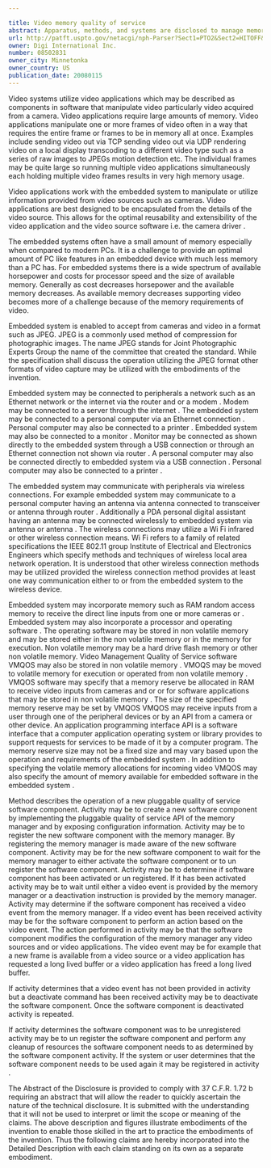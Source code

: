 ```yaml
---

title: Video memory quality of service
abstract: Apparatus, methods, and systems are disclosed to manage memory in an embedded system. The system registers video applications and video sources with a memory manager. The memory manager in turn provides memory to the video applications and video sources. The system has an input to receive an output from at least one video source. The memory manager receives a frame from the video source and transfers the frame to memory. Once the frame is in memory the video application may work with the frame. All of these operations are conducted with the memory manager actively managing and allocating the memory resources.
url: http://patft.uspto.gov/netacgi/nph-Parser?Sect1=PTO2&Sect2=HITOFF&p=1&u=%2Fnetahtml%2FPTO%2Fsearch-adv.htm&r=1&f=G&l=50&d=PALL&S1=08502831&OS=08502831&RS=08502831
owner: Digi International Inc.
number: 08502831
owner_city: Minnetonka
owner_country: US
publication_date: 20080115
---
```

Video systems utilize video applications which may be described as components in software that manipulate video particularly video acquired from a camera. Video applications require large amounts of memory. Video applications manipulate one or more frames of video often in a way that requires the entire frame or frames to be in memory all at once. Examples include sending video out via TCP sending video out via UDP rendering video on a local display transcoding to a different video type such as a series of raw images to JPEGs motion detection etc. The individual frames may be quite large so running multiple video applications simultaneously each holding multiple video frames results in very high memory usage.

Video applications work with the embedded system to manipulate or utilize information provided from video sources such as cameras. Video applications are best designed to be encapsulated from the details of the video source. This allows for the optimal reusability and extensibility of the video application and the video source software i.e. the camera driver .

The embedded systems often have a small amount of memory especially when compared to modern PCs. It is a challenge to provide an optimal amount of PC like features in an embedded device with much less memory than a PC has. For embedded systems there is a wide spectrum of available horsepower and costs for processor speed and the size of available memory. Generally as cost decreases horsepower and the available memory decreases. As available memory decreases supporting video becomes more of a challenge because of the memory requirements of video.

Embedded system is enabled to accept from cameras and video in a format such as JPEG. JPEG is a commonly used method of compression for photographic images. The name JPEG stands for Joint Photographic Experts Group the name of the committee that created the standard. While the specification shall discuss the operation utilizing the JPEG format other formats of video capture may be utilized with the embodiments of the invention.

Embedded system may be connected to peripherals a network such as an Ethernet network or the internet via the router and or a modem . Modem may be connected to a server through the internet . The embedded system may be connected to a personal computer via an Ethernet connection . Personal computer may also be connected to a printer . Embedded system may also be connected to a monitor . Monitor may be connected as shown directly to the embedded system through a USB connection or through an Ethernet connection not shown via router . A personal computer may also be connected directly to embedded system via a USB connection . Personal computer may also be connected to a printer .

The embedded system may communicate with peripherals via wireless connections. For example embedded system may communicate to a personal computer having an antenna via antenna connected to transceiver or antenna through router . Additionally a PDA personal digital assistant having an antenna may be connected wirelessly to embedded system via antenna or antenna . The wireless connections may utilize a Wi Fi infrared or other wireless connection means. Wi Fi refers to a family of related specifications the IEEE 802.11 group Institute of Electrical and Electronics Engineers which specify methods and techniques of wireless local area network operation. It is understood that other wireless connection methods may be utilized provided the wireless connection method provides at least one way communication either to or from the embedded system to the wireless device.

Embedded system may incorporate memory such as RAM random access memory to receive the direct line inputs from one or more cameras or . Embedded system may also incorporate a processor and operating software . The operating software may be stored in non volatile memory and may be stored either in the non volatile memory or in the memory for execution. Non volatile memory may be a hard drive flash memory or other non volatile memory. Video Management Quality of Service software VMQOS may also be stored in non volatile memory . VMOQS may be moved to volatile memory for execution or operated from non volatile memory . VMQOS software may specify that a memory reserve be allocated in RAM to receive video inputs from cameras and or or for software applications that may be stored in non volatile memory . The size of the specified memory reserve may be set by VMQOS VMQOS may receive inputs from a user through one of the peripheral devices or by an API from a camera or other device. An application programming interface API is a software interface that a computer application operating system or library provides to support requests for services to be made of it by a computer program. The memory reserve size may not be a fixed size and may vary based upon the operation and requirements of the embedded system . In addition to specifying the volatile memory allocations for incoming video VMQOS may also specify the amount of memory available for embedded software in the embedded system .

Method describes the operation of a new pluggable quality of service software component. Activity may be to create a new software component by implementing the pluggable quality of service API of the memory manager and by exposing configuration information. Activity may be to register the new software component with the memory manager. By registering the memory manager is made aware of the new software component. Activity may be for the new software component to wait for the memory manager to either activate the software component or to un register the software component. Activity may be to determine if software component has been activated or un registered. If it has been activated activity may be to wait until either a video event is provided by the memory manager or a deactivation instruction is provided by the memory manager. Activity may determine if the software component has received a video event from the memory manager. If a video event has been received activity may be for the software component to perform an action based on the video event. The action performed in activity may be that the software component modifies the configuration of the memory manager any video sources and or video applications. The video event may be for example that a new frame is available from a video source or a video application has requested a long lived buffer or a video application has freed a long lived buffer.

If activity determines that a video event has not been provided in activity but a deactivate command has been received activity may be to deactivate the software component. Once the software component is deactivated activity is repeated.

If activity determines the software component was to be unregistered activity may be to un register the software component and perform any cleanup of resources the software component needs to as determined by the software component activity. If the system or user determines that the software component needs to be used again it may be registered in activity .

The Abstract of the Disclosure is provided to comply with 37 C.F.R. 1.72 b requiring an abstract that will allow the reader to quickly ascertain the nature of the technical disclosure. It is submitted with the understanding that it will not be used to interpret or limit the scope or meaning of the claims. The above description and figures illustrate embodiments of the invention to enable those skilled in the art to practice the embodiments of the invention. Thus the following claims are hereby incorporated into the Detailed Description with each claim standing on its own as a separate embodiment.

